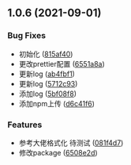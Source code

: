 ## 1.0.6 (2021-09-01)


### Bug Fixes

* 初始化 ([815af40](https://github.com/mkRui/Mor-lint/commit/815af401e6a3070f33fcac3606a69dcd41fea56b))
* 更改prettier配置 ([6551a8a](https://github.com/mkRui/Mor-lint/commit/6551a8ac75890fa06061984e3939e24a4602d823))
* 更新log ([ab4fbf1](https://github.com/mkRui/Mor-lint/commit/ab4fbf156167262984f700f9459ee07a4263ea2a))
* 更新log ([5712c93](https://github.com/mkRui/Mor-lint/commit/5712c93179c96827824ebfe3efb0fcfba0fde532))
* 添加log ([5bf08f8](https://github.com/mkRui/Mor-lint/commit/5bf08f899e23a706e50e173046500c01b2416ffc))
* 添加npm上传 ([d6c41f6](https://github.com/mkRui/Mor-lint/commit/d6c41f6ad865d495688801f97fc991333aded9b1))


### Features

* 参考大佬格式化 待测试 ([081f4d7](https://github.com/mkRui/Mor-lint/commit/081f4d7d4654df8c5e6f0524efe7dd950dc2099b))
* 修改package ([6508e2d](https://github.com/mkRui/Mor-lint/commit/6508e2d3b30896180c306684aa9819d86d7a1e4a))



